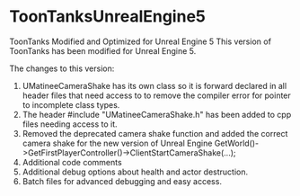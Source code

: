 # ToonTanksUnrealEngine5
 ToonTanks Modified and Optimized for Unreal Engine 5
 This version of ToonTanks has been modified for Unreal Engine 5. 

 The changes to this version: 

 1. UMatineeCameraShake has its own class so it is forward declared in all header files that need access to to remove the compiler error for pointer to incomplete class types.
 2. The header #include "UMatineeCameraShake.h" has been added to cpp files needing access to it.
 3. Removed the deprecated camera shake function and added the correct camera shake for the new version of Unreal Engine 
    GetWorld()->GetFirstPlayerController()->ClientStartCameraShake(...);
 4. Additional code comments 
 5. Additional debug options about health and actor destruction. 
 6. Batch files for advanced debugging and easy access. 
 
